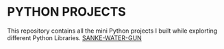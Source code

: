 # PYTHON PROJECTS
This repository contains all the mini Python projects I built while explorting different Python Libraries.
[SANKE-WATER-GUN](/SNAKE-WATER-GUN.py)
